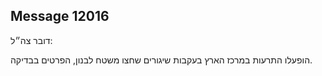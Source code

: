 ## Message 12016

דובר צה״ל: 

הופעלו התרעות במרכז הארץ בעקבות שיגורים שחצו משטח לבנון, הפרטים בבדיקה.

